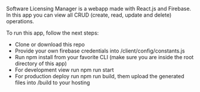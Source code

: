 Software Licensing Manager is a webapp made with React.js and Firebase. In this app you can view all CRUD (create, read, update and delete) operations.

To run this app, follow the next steps:
- Clone or download this repo
- Provide your own firebase credentials into /client/config/constants.js
- Run npm install from your favorite CLI (make sure you are inside the root directory of this app)
- For development view run npm run start
- For production deploy run npm run build, them upload the generated files into /build to your hosting

